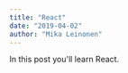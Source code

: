 ```yaml
---
title: "React"
date: "2019-04-02"
author: "Mika Leinonen"
---
```


In this post you'll learn React.

